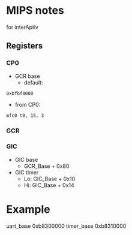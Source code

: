 # MIPS notes
for interAptiv
## Registers
### CP0
- GCR base
  - default:
```
0xbfbf8000
```
  - from CP0:
```
mfc0 t0, 15, 3
```

### GCR
### GIC
- GIC base
  - GCR_Base + 0x80
- GIC timer
  - Lo: GIC_Base + 0x10
  - Hi: GIC_Base + 0x14
  
# Example
uart_base 0xb8300000
timer_base 0xb8310000
